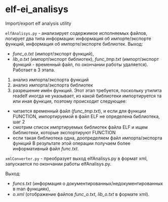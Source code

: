 # elf-ei_analisys
Import/export elf analysis utility

```elfAnalisys.py``` - анализирует содержимое исполняемых файлов, логирует два типа информации: информация об импорте/экспорте функций, информация об импорте/экспорте библиотек.
Выход:
* *func_o.txt* (импорт/экспорт функций),
* *lib_o.txt* (импорт/экспорт библиотек), *func_tmp.txt* (импорт/экспорт функций - временный файл, по окончании работы удаляется).
Работает в 3 этапа.
1. анализ импорта/экспорта функций
2. анализ импорта/экспорта библиотек
3. разрешение имён функций. Этот этап требуется, поскольку утилита readelf иногда не указывает, из какой библиотеки импортируется та или иная функция, поэтому происходит следующее:
* читается временный файл (*func_tmp.txt*), и если для функции FUNCTION, импортируемой в файл ELF не определена библиотека, шаг 2
* смотрим список импртируемых библиотек файла ELF и ищем библиотеки, которые экспортируют FUNCTION
* если такая библиотека одна, доопределяем файл импорта/экспорта функций
	В результате этой операции получаем более информативный файл *func.txt*.

```xmlConverter.py``` - преобразует выход elfAnalisys.py в формат xml, запускается по окончании работы elfAnalisys.py.

Выход:
* *funcs.txt* (информация о документированных/недокументированных в man функциях),
* *o.xml* (отображение файлов *func_o.txt*, *lib_o.txt* в формате xml).
